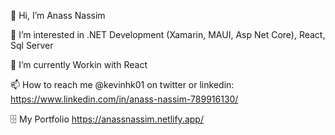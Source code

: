 👋 Hi, I’m Anass Nassim

👀 I’m interested in .NET Development (Xamarin, MAUI, Asp Net Core), React, Sql Server

🌱 I’m currently Workin with React

📫 How to reach me @kevinhk01 on twitter or linkedin: https://www.linkedin.com/in/anass-nassim-789916130/

🗄️ My Portfolio https://anassnassim.netlify.app/
